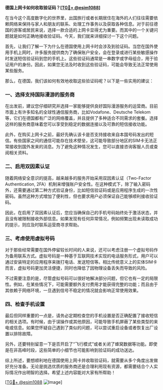 **德国上网卡如何收取验证码？[[TG💪+ @esim1088](https://t.me/s/esim1088)]**

在当今这个高度数字化的世界里，出国旅行或者长期居住在海外的人们往往需要依赖网络来保持与家人和朋友的联系、处理工作事务以及获取各种信息。对于前往德国的游客或居民来说，选择一款合适的上网卡显得尤为重要。而其中的一个关键问题就是如何正确地接收验证码。今天，我们就来详细探讨一下这个问题。

首先，让我们了解一下为什么在德国使用上网卡时会涉及到验证码。当您在国外使用手机上网时，许多服务提供商为了确保账户安全，会在登录或进行某些敏感操作时发送短信验证码到您的手机上。这些验证码通常是一串数字或字母组合，用于验证用户的身份。因此，如果您无法及时收到这些验证码，可能会导致无法正常使用某些服务。

那么，在德国，我们该如何有效地收取这些验证码呢？以下是一些实用的建议：

### 一、选择支持国际漫游的服务商

在出发前，建议您仔细研究并选择一家能够提供良好国际漫游服务的运营商。目前市面上有许多知名的全球性通信服务商，比如Vodafone、Deutsche Telekom等，它们在德国都有广泛的网络覆盖，并且提供了多种适合不同需求的套餐。选择这样的服务商意味着您可以享受到稳定的数据连接以及可靠的短信接收功能。

此外，在购买上网卡之前，最好先确认该卡是否支持接收来自本国号码发出的短信。有些国家之间的通信可能存在技术壁垒，这可能导致部分地区的SIM卡无法正常接收到国外发来的消息。为了避免这种情况发生，您可以直接咨询客服人员或查阅相关资料。

### 二、启用双因素认证

随着网络安全意识的提高，越来越多的服务开始采用双因素认证（Two-Factor Authentication, 2FA）机制来增强账户安全性。在这种模式下，除了输入密码外，还需要通过第二种方式验证身份，比如短信验证码或是应用程序生成的一次性密码。虽然这种方式增加了便利性，但也要求用户必须保证自己能够顺利接收验证码。

因此，在启用了双因素认证后，您应当确保自己的手机号码始终处于激活状态，并且没有被限制接收外部信息。如果发现有任何异常情况，例如频繁出现未读取成功的提示，则应及时联系运营商寻求帮助。

### 三、考虑使用虚拟号码

对于那些经常需要在国外停留较长时间的人来说，还可以考虑注册一个虚拟号码作为备用联系方式。虚拟号码是一种基于互联网技术实现的电话服务形式，用户可以通过安装特定的应用程序来拨打电话、发送短信等。相比传统意义上的实体SIM卡而言，虚拟号码更加灵活便捷，同时也降低了因物理设备丢失而导致的风险。

不过需要注意的是，尽管虚拟号码可以很好地解决部分问题，但它也有一定的局限性。例如，在某些情况下，可能需要额外支付费用才能获得完整的功能；而且由于其依赖于网络环境，一旦遇到信号不稳定的情况就会影响正常使用效果。

### 四、检查手机设置

最后但同样重要的一点是，请务必定期检查您的手机设置是否正确配置了接收短信的相关选项。有时候，由于误操作或其他原因，可能导致手机屏蔽了某些类型的来电或信息。如果您怀疑自己遇到了类似的问题，可以尝试重启设备或者恢复出厂设置以排除故障。

另外，还要特别留意一下是否开启了“飞行模式”或者关闭了蜂窝数据等功能。即使是在非高峰时段，这些简单的小细节也可能影响到验证码的成功送达。

综上所述，要想顺利地在德国使用上网卡并收取验证码，就需要从多个角度出发做好充分准备。无论是挑选优质的服务商还是合理利用现有资源，都需要结合个人实际情况作出明智的选择。希望上述内容能对大家有所帮助！

[[TG💪+ @esim1088](https://t.me/s/esim1088) ![Image](https://i.postimg.cc/4NQfJmqS/Snipaste-2025-05-13-00-14-12.png)]